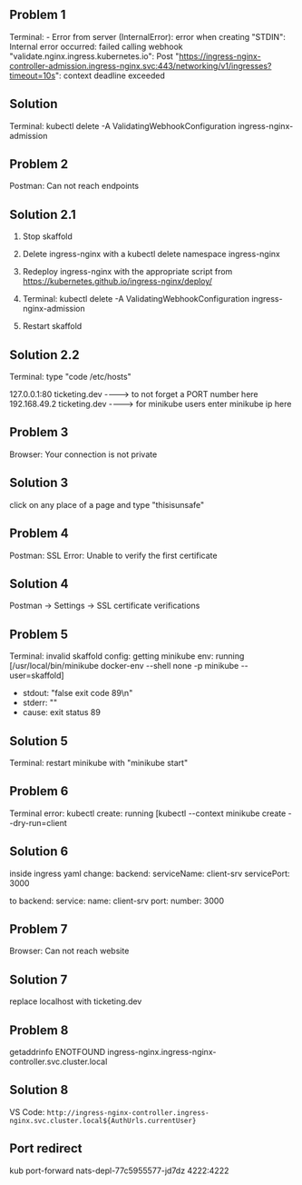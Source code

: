 ## Problem 1

Terminal: - Error from server (InternalError): error when creating "STDIN": Internal error occurred: failed calling webhook "validate.nginx.ingress.kubernetes.io": Post "https://ingress-nginx-controller-admission.ingress-nginx.svc:443/networking/v1/ingresses?timeout=10s": context deadline exceeded

## Solution

Terminal: kubectl delete -A ValidatingWebhookConfiguration ingress-nginx-admission

## Problem 2

Postman: Can not reach endpoints

## Solution 2.1

1. Stop skaffold

2. Delete ingress-nginx with a kubectl delete namespace ingress-nginx

3. Redeploy ingress-nginx with the appropriate script from https://kubernetes.github.io/ingress-nginx/deploy/

4. Terminal: kubectl delete -A ValidatingWebhookConfiguration ingress-nginx-admission

5. Restart skaffold

## Solution 2.2

Terminal: type "code /etc/hosts"

127.0.0.1:80 ticketing.dev ----> to not forget a PORT number here
192.168.49.2 ticketing.dev ----> for minikube users enter minikube ip here

## Problem 3

Browser: Your connection is not private

## Solution 3

click on any place of a page and type "thisisunsafe"

## Problem 4

Postman: SSL Error: Unable to verify the first certificate

## Solution 4

Postman -> Settings -> SSL certificate verifications

## Problem 5

Terminal: invalid skaffold config: getting minikube env: running [/usr/local/bin/minikube docker-env --shell none -p minikube --user=skaffold]

- stdout: "false exit code 89\n"
- stderr: ""
- cause: exit status 89

## Solution 5

Terminal: restart minikube with "minikube start"

## Problem 6

Terminal error: kubectl create: running [kubectl --context minikube create --dry-run=client

## Solution 6

inside ingress yaml change:
backend:
serviceName: client-srv
servicePort: 3000

to
backend:
service:
name: client-srv
port:
number: 3000

## Problem 7

Browser: Can not reach website

## Solution 7

replace localhost with ticketing.dev

## Problem 8

getaddrinfo ENOTFOUND ingress-nginx.ingress-nginx-controller.svc.cluster.local

## Solution 8

VS Code: `http://ingress-nginx-controller.ingress-nginx.svc.cluster.local${AuthUrls.currentUser}`

## Port redirect

kub port-forward nats-depl-77c5955577-jd7dz 4222:4222
